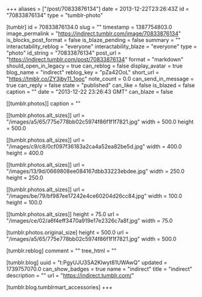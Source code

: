 +++
aliases = ["/post/70833876134"]
date = 2013-12-22T23:26:43Z
id = "70833876134"
type = "tumblr-photo"

[tumblr]
id = 70833876134.0
slug = ""
timestamp = 1387754803.0
image_permalink = "https://indirect.tumblr.com/image/70833876134"
is_blocks_post_format = false
is_blaze_pending = false
summary = ""
interactability_reblog = "everyone"
interactability_blaze = "everyone"
type = "photo"
id_string = "70833876134"
post_url = "https://indirect.tumblr.com/post/70833876134"
format = "markdown"
should_open_in_legacy = true
can_reblog = false
display_avatar = true
blog_name = "indirect"
reblog_key = "pZa42OoL"
short_url = "https://tmblr.co/ZY3jby11_1ooc"
note_count = 0.0
can_send_in_message = true
can_reply = false
state = "published"
can_like = false
is_blazed = false
caption = ""
date = "2013-12-22 23:26:43 GMT"
can_blaze = false

[[tumblr.photos]]
caption = ""

[[tumblr.photos.alt_sizes]]
url = "/images/a5/65/775e778bb02c5974f86f1f1f7821.jpg"
width = 500.0
height = 500.0

[[tumblr.photos.alt_sizes]]
url = "/images/c9/c8/0cf097f36183a2ca4a52ea82be5d.jpg"
width = 400.0
height = 400.0

[[tumblr.photos.alt_sizes]]
url = "/images/13/9d/0669808ee084167dbb33223ebdee.jpg"
width = 250.0
height = 250.0

[[tumblr.photos.alt_sizes]]
url = "/images/be/79/bf987ee17242e4ce60204d26cc84.jpg"
width = 100.0
height = 100.0

[[tumblr.photos.alt_sizes]]
height = 75.0
url = "/images/ce/02/a6f4eff3470a919e17e2326c7a8f.jpg"
width = 75.0

[tumblr.photos.original_size]
height = 500.0
url = "/images/a5/65/775e778bb02c5974f86f1f1f7821.jpg"
width = 500.0

[tumblr.reblog]
comment = ""
tree_html = ""

[tumblr.blog]
uuid = "t:PgyUJU3SA2Klwyt81UWAwQ"
updated = 1739757070.0
can_show_badges = true
name = "indirect"
title = "indirect"
description = ""
url = "https://indirect.tumblr.com/"

[tumblr.blog.tumblrmart_accessories]
+++
